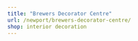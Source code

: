 ```yaml
---
title: "Brewers Decorator Centre"
url: /newport/brewers-decorator-centre/
shop: interior decoration
---
```

